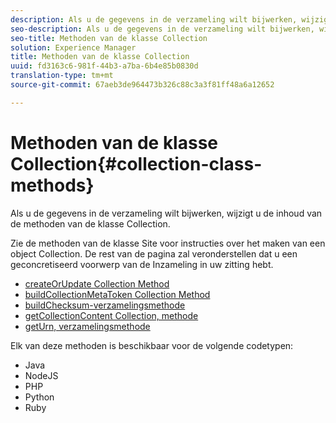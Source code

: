 ```yaml
---
description: Als u de gegevens in de verzameling wilt bijwerken, wijzigt u de inhoud van de methoden van de klasse Collection.
seo-description: Als u de gegevens in de verzameling wilt bijwerken, wijzigt u de inhoud van de methoden van de klasse Collection.
seo-title: Methoden van de klasse Collection
solution: Experience Manager
title: Methoden van de klasse Collection
uuid: fd3163c6-981f-44b3-a7ba-6b4e85b0830d
translation-type: tm+mt
source-git-commit: 67aeb3de964473b326c88c3a3f81ff48a6a12652

---
```



# Methoden van de klasse Collection{#collection-class-methods}

Als u de gegevens in de verzameling wilt bijwerken, wijzigt u de inhoud van de methoden van de klasse Collection.

Zie de methoden van de klasse Site voor instructies over het maken van een object Collection. De rest van de pagina zal veronderstellen dat u een geconcretiseerd voorwerp van de Inzameling in uw zitting hebt.

* [createOrUpdate Collection Method](#r_createorupdate_collection_method)
* [buildCollectionMetaToken Collection Method](#r_buildcollectionmetatoken_collection_method)
* [buildChecksum-verzamelingsmethode](#r_buildchecksum_collection_method)
* [getCollectionContent Collection, methode](#t_getcollectioncontent_collection_method)
* [getUrn, verzamelingsmethode](#r_geturn_collection_method)

Elk van deze methoden is beschikbaar voor de volgende codetypen:

* Java
* NodeJS
* PHP
* Python
* Ruby

